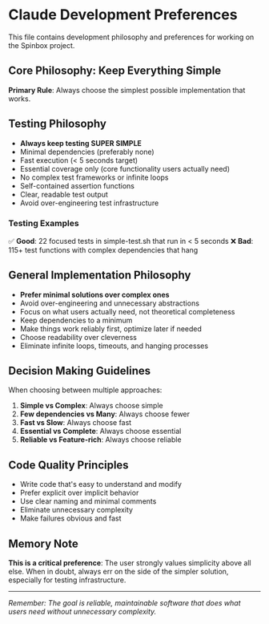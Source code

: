 # Claude Development Preferences

This file contains development philosophy and preferences for working on the Spinbox project.

## Core Philosophy: Keep Everything Simple

**Primary Rule**: Always choose the simplest possible implementation that works.

## Testing Philosophy

- **Always keep testing SUPER SIMPLE**
- Minimal dependencies (preferably none)
- Fast execution (< 5 seconds target)
- Essential coverage only (core functionality users actually need)
- No complex test frameworks or infinite loops
- Self-contained assertion functions
- Clear, readable test output
- Avoid over-engineering test infrastructure

### Testing Examples
✅ **Good**: 22 focused tests in simple-test.sh that run in < 5 seconds
❌ **Bad**: 115+ test functions with complex dependencies that hang

## General Implementation Philosophy

- **Prefer minimal solutions over complex ones**
- Avoid over-engineering and unnecessary abstractions
- Focus on what users actually need, not theoretical completeness
- Keep dependencies to a minimum
- Make things work reliably first, optimize later if needed
- Choose readability over cleverness
- Eliminate infinite loops, timeouts, and hanging processes

## Decision Making Guidelines

When choosing between multiple approaches:
1. **Simple vs Complex**: Always choose simple
2. **Few dependencies vs Many**: Always choose fewer
3. **Fast vs Slow**: Always choose fast
4. **Essential vs Complete**: Always choose essential
5. **Reliable vs Feature-rich**: Always choose reliable

## Code Quality Principles

- Write code that's easy to understand and modify
- Prefer explicit over implicit behavior
- Use clear naming and minimal comments
- Eliminate unnecessary complexity
- Make failures obvious and fast

## Memory Note

**This is a critical preference**: The user strongly values simplicity above all else. When in doubt, always err on the side of the simpler solution, especially for testing infrastructure.

---

*Remember: The goal is reliable, maintainable software that does what users need without unnecessary complexity.*